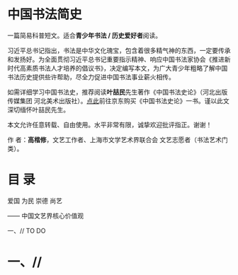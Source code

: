 # 中国书法简史

一篇简易科普短文。适合**青少年书法 / 历史爱好者**阅读。

习近平总书记指出，书法是中华文化瑰宝，包含着很多精气神的东西，一定要传承和发扬好。为全面贯彻习近平总书记重要指示精神、响应中国书法家协会《推进新时代高素质书法人才培养的倡议书》，决定编写本文，为广大青少年粗略了解中国书法历史提供些许帮助，尽全力促进中国书法事业薪火相传。

如需详细学习中国书法史，推荐阅读**叶喆民**先生著作《中国书法史论》（河北出版传媒集团 河北美术出版社）。[点此](https://item.m.jd.com/product/28672549908.html?utm_user=plusmember&gx=RnFgxWYPb2ePwtRP--twWQw9oqUPpBpGNja-&ad_od=share&utm_source=androidapp&utm_medium=appshare&utm_campaign=t_335139774&utm_term=CopyURL)前往京东购买《中国书法史论》一书。谨以此文深切缅怀叶喆民先生。

本文允许任意转载、自由使用。水平非常有限，诚挚欢迎批评指正。谢谢！

作 者：**高楷修**，文艺工作者、上海市文学艺术界联合会 文艺志愿者（书法艺术门类）。

# 目 录

爱国 为民 崇德 尚艺

—— 中国文艺界核心价值观

一、// TO DO

# 一、//

